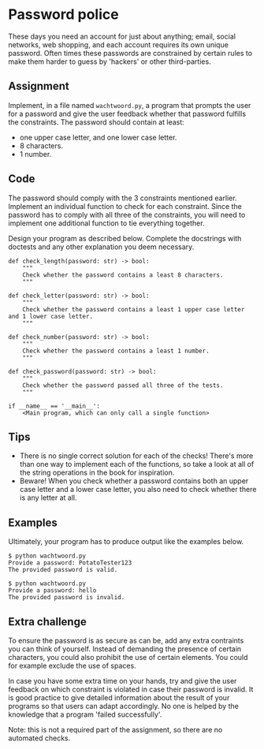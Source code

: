 # Password police

These days you need an account for just about anything; email, social networks, web shopping, and each account requires its own unique password. 
Often times these passwords are constrained by certain rules to make them harder to guess by 'hackers' or other third-parties.

## Assignment

Implement, in a file named `wachtwoord.py`, a program that prompts the user for a password and give the user feedback whether that password fulfills the constraints. The password should contain at least:

* one upper case letter, and one lower case letter.
* 8 characters.
* 1 number.

## Code

The password should comply with the 3 constraints mentioned earlier. Implement an individual function to check for each constraint. Since the password has to comply with all three of the constraints, you will need to implement one additional function to tie everything together.

Design your program as described below. Complete the docstrings with doctests and any other explanation you deem necessary.

    def check_length(password: str) -> bool:
        """
        Check whether the password contains a least 8 characters.
        """

    def check_letter(password: str) -> bool:
        """
        Check whether the password contains a least 1 upper case letter and 1 lower case letter.
        """

    def check_number(password: str) -> bool:
        """
        Check whether the password contains a least 1 number.
        """

    def check_password(password: str) -> bool:
        """
        Check whether the password passed all three of the tests.
        """

    if __name__ == '__main__':
        <Main program, which can only call a single function>

## Tips

* There is no single correct solution for each of the checks! There's more than one way to implement each of the functions, so take a look at all of the string operations in the book for inspiration.
* Beware! When you check whether a password contains both an upper case letter and a lower case letter, you also need to check whether there is any letter at all.

## Examples

Ultimately, your program has to produce output like the examples below.

    $ python wachtwoord.py
    Provide a password: PotatoTester123
    The provided password is valid.

    $ python wachtwoord.py
    Provide a password: hello
    The provided password is invalid.

## Extra challenge

To ensure the password is as secure as can be, add any extra contraints you can think of yourself. Instead of demanding the presence of certain characters, you could also prohibit the use of certain elements. You could for example exclude the use of spaces.

In case you have some extra time on your hands, try and give the user feedback on which constraint is violated in case their password is invalid. It is good practice to give detailed information about the result of your programs so that users can adapt accordingly. No one is helped by the knowledge that a program 'failed successfully'.

Note: this is not a required part of the assignment, so there are no automated checks.

